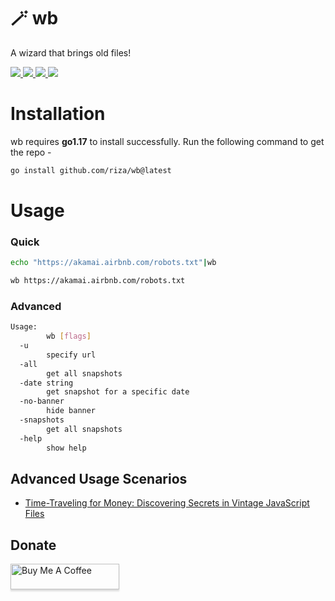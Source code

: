 <h1>🪄 wb</h1>  
<p> A wizard that brings old files!</p>  
<p>  
  <a href="https://opensource.org/licenses/MIT">  
    <img src="https://img.shields.io/badge/license-MIT-_red.svg">  
  <a href="https://goreportcard.com/badge/github.com/riza/wb">  
    <img src="https://goreportcard.com/badge/github.com/riza/wb">  
  </a>  
  <a href="https://github.com/riza/wb/releases">  
    <img src="https://img.shields.io/github/release/riza/wb">  
  </a>  
  <a href="https://twitter.com/rizasabuncu">  
    <img src="https://img.shields.io/twitter/follow/rizasabuncu.svg?logo=twitter">  
  </a>  

</p>

# Installation
wb requires **go1.17** to install successfully. Run the following command to get the repo -

```sh
go install github.com/riza/wb@latest
```

# Usage

### Quick 
```sh
echo "https://akamai.airbnb.com/robots.txt"|wb 
```

```sh
wb https://akamai.airbnb.com/robots.txt
```

### Advanced 
```sh
Usage: 
        wb [flags]
  -u 
        specify url  
  -all
        get all snapshots
  -date string
        get snapshot for a specific date
  -no-banner
        hide banner
  -snapshots
        get all snapshots
  -help
        show help
```

## Advanced Usage Scenarios
* [Time-Traveling for Money: Discovering Secrets in Vintage JavaScript Files](https://medium.com/@riza/time-traveling-for-money-discovering-secrets-in-vintage-javascript-files-7deece114b93)

## Donate

<a href="https://www.buymeacoffee.com/rizasabuncu" target="_blank"><img src="https://www.buymeacoffee.com/assets/img/custom_images/orange_img.png" alt="Buy Me A Coffee" style="height: 41px !important;width: 174px !important;box-shadow: 0px 3px 2px 0px rgba(190, 190, 190, 0.5) !important;-webkit-box-shadow: 0px 3px 2px 0px rgba(190, 190, 190, 0.5) !important;" ></a>

 

